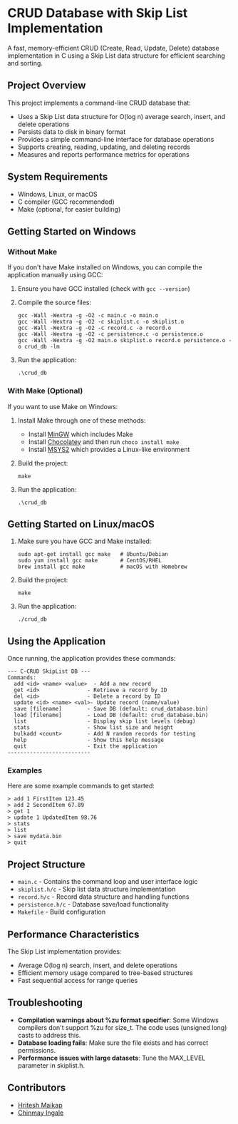 # CRUD Database with Skip List Implementation

A fast, memory-efficient CRUD (Create, Read, Update, Delete) database implementation in C using a Skip List data structure for efficient searching and sorting.

## Project Overview

This project implements a command-line CRUD database that:

- Uses a Skip List data structure for O(log n) average search, insert, and delete operations
- Persists data to disk in binary format
- Provides a simple command-line interface for database operations
- Supports creating, reading, updating, and deleting records
- Measures and reports performance metrics for operations

## System Requirements

- Windows, Linux, or macOS
- C compiler (GCC recommended)
- Make (optional, for easier building)

## Getting Started on Windows

### Without Make

If you don't have Make installed on Windows, you can compile the application manually using GCC:

1. Ensure you have GCC installed (check with `gcc --version`)

2. Compile the source files:

   ```
   gcc -Wall -Wextra -g -O2 -c main.c -o main.o
   gcc -Wall -Wextra -g -O2 -c skiplist.c -o skiplist.o
   gcc -Wall -Wextra -g -O2 -c record.c -o record.o
   gcc -Wall -Wextra -g -O2 -c persistence.c -o persistence.o
   gcc -Wall -Wextra -g -O2 main.o skiplist.o record.o persistence.o -o crud_db -lm
   ```

3. Run the application:
   ```
   .\crud_db
   ```

### With Make (Optional)

If you want to use Make on Windows:

1. Install Make through one of these methods:

   - Install [MinGW](https://www.mingw-w64.org/downloads/) which includes Make
   - Install [Chocolatey](https://chocolatey.org/install) and then run `choco install make`
   - Install [MSYS2](https://www.msys2.org/) which provides a Linux-like environment

2. Build the project:

   ```
   make
   ```

3. Run the application:
   ```
   .\crud_db
   ```

## Getting Started on Linux/macOS

1. Make sure you have GCC and Make installed:

   ```
   sudo apt-get install gcc make   # Ubuntu/Debian
   sudo yum install gcc make       # CentOS/RHEL
   brew install gcc make           # macOS with Homebrew
   ```

2. Build the project:

   ```
   make
   ```

3. Run the application:
   ```
   ./crud_db
   ```

## Using the Application

Once running, the application provides these commands:

```
--- C-CRUD SkipList DB ---
Commands:
  add <id> <name> <value>  - Add a new record
  get <id>               - Retrieve a record by ID
  del <id>               - Delete a record by ID
  update <id> <name> <val>- Update record (name/value)
  save [filename]        - Save DB (default: crud_database.bin)
  load [filename]        - Load DB (default: crud_database.bin)
  list                   - Display skip list levels (debug)
  stats                  - Show list size and height
  bulkadd <count>        - Add N random records for testing
  help                   - Show this help message
  quit                   - Exit the application
--------------------------
```

### Examples

Here are some example commands to get started:

```
> add 1 FirstItem 123.45
> add 2 SecondItem 67.89
> get 1
> update 1 UpdatedItem 98.76
> stats
> list
> save mydata.bin
> quit
```

## Project Structure

- `main.c` - Contains the command loop and user interface logic
- `skiplist.h/c` - Skip list data structure implementation
- `record.h/c` - Record data structure and handling functions
- `persistence.h/c` - Database save/load functionality
- `Makefile` - Build configuration

## Performance Characteristics

The Skip List implementation provides:

- Average O(log n) search, insert, and delete operations
- Efficient memory usage compared to tree-based structures
- Fast sequential access for range queries

## Troubleshooting

- **Compilation warnings about %zu format specifier**: Some Windows compilers don't support %zu for size_t. The code uses (unsigned long) casts to address this.
- **Database loading fails**: Make sure the file exists and has correct permissions.
- **Performance issues with large datasets**: Tune the MAX_LEVEL parameter in skiplist.h.

## Contributors

- [Hritesh Maikap](https://github.com/hriteshMaikap)
- [Chinmay Ingale](https://github.com/IngaleChinmay04)
